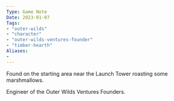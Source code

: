 ```yaml
---
Type: Game Note
Date: 2023-01-07
Tags:
- "outer-wilds"
- "character"
- "outer-wilds-ventures-founder"
- "timber-hearth"
Aliases:
- 
---
```

Found on the starting area near the Launch Tower roasting some marshmallows.

Engineer of the Outer Wilds Ventures Founders.